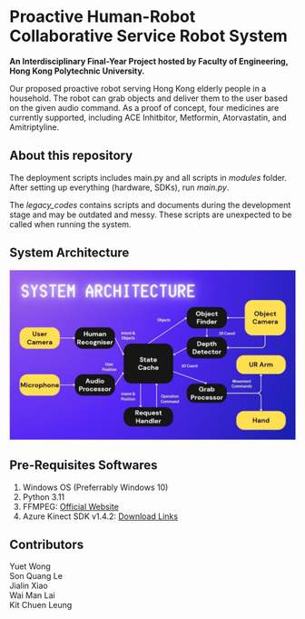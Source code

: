 # Proactive Human-Robot Collaborative Service Robot System

**An Interdisciplinary Final-Year Project hosted by Faculty of Engineering, Hong Kong Polytechnic University.**

Our proposed proactive robot serving Hong Kong elderly people in a household. The robot can grab objects and deliver them to the user based on the given audio command. As a proof of concept, four medicines are currently supported, including ACE Inhitbitor, Metformin, Atorvastatin, and Amitriptyline.

## About this repository
The deployment scripts includes main.py and all scripts in _modules_ folder. After setting up everything (hardware, SDKs), run _main.py_.

The _legacy_codes_ contains scripts and documents during the development stage and may be outdated and messy. These scripts are unexpected to be called when running the system.

## System Architecture
![System Architecture for the Household robot](asset/sys_arch.jpg)

## Pre-Requisites Softwares
1. Windows OS (Preferrably Windows 10)
2. Python 3.11
3. FFMPEG: [Official Website](https://www.ffmpeg.org/download.html)
4. Azure Kinect SDK v1.4.2: [Download Links](https://github.com/microsoft/azure-kinect-sensor-sdk/blob/develop/docs/usage.md)

## Contributors
Yuet Wong<br>
Son Quang Le<br>
Jialin Xiao<br>
Wai Man Lai<br>
Kit Chuen Leung<br>
